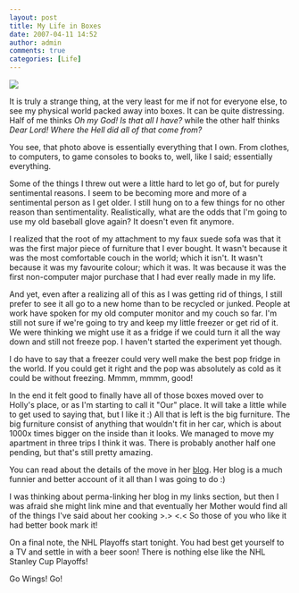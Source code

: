 ```yaml
---
layout: post
title: My Life in Boxes
date: 2007-04-11 14:52
author: admin
comments: true
categories: [Life]
---
```


<a href="http://www.hiddenpugmarks.com/wp-content/uploads/2007/04/boxes.jpg"><img src="http://www.hiddenpugmarks.com/wp-content/uploads/2007/04/boxes.thumbnail.jpg"/></a>

It is truly a strange thing, at the very least for me if not for everyone else, to see my physical world packed away into boxes.  It can be quite distressing.  Half of me thinks <i>Oh my God!  Is that all I have?</i> while the other half thinks <i>Dear Lord!  Where the Hell did all of that come from?</i>

You see, that photo above is essentially everything that I own.  From clothes, to computers, to game consoles to books to, well, like I said; essentially everything.

Some of the things I threw out were a little hard to let go of, but for purely sentimental reasons.  I seem to be becoming more and more of a sentimental person as I get older.  I still hung on to a few things for no other reason than sentimentality.  Realistically, what are the odds that I'm going to use my old baseball glove again?  It doesn't even fit anymore.

I realized that the root of my attachment to my faux suede sofa was that it was the first major piece of furniture that I ever bought.  It wasn't because it was the most comfortable couch in the world; which it isn't.  It wasn't because it was my favourite colour; which it was.  It was because it was the first non-computer major purchase that I had ever really made in my life.

And yet, even after a realizing all of this as I was getting rid of things, I still prefer to see it all go to a new home than to be recycled or junked.  People at work have spoken for my old computer monitor and my couch so far.  I'm still not sure if we're going to try and keep my little freezer or get rid of it.  We were thinking we might use it as a fridge if we could turn it all the way down and still not freeze pop.  I haven't started the experiment yet though.

I do have to say that a freezer could very well make the best pop fridge in the world.  If you could get it right and the pop was absolutely as cold as it could be without freezing.  Mmmm, mmmm, good!

In the end it felt good to finally have all of those boxes moved over to Holly's place, or as I'm starting to call it "Our" place.  It will take a little while to get used to saying that, but I like it :)  All that is left is the big furniture.  The big furniture consist of anything that wouldn't fit in her car, which is about 1000x times bigger on the inside than it looks.  We managed to move my apartment in three trips I think it was.  There is probably another half one pending, but that's still pretty amazing.

You can read about the details of the move in her <a href="http://bridezillablog.blogspot.com/">blog</a>.  Her blog is a much funnier and better account of it all than I was going to do :)

I was thinking about perma-linking her blog in my links section, but then I was afraid she might link mine and that eventually her Mother would find all of the things I've said about her cooking >.> <.<  So those of you who like it had better book mark it!

On a final note, the NHL Playoffs start tonight.  You had best get yourself to a TV and settle in with a beer soon!  There is nothing else like the NHL Stanley Cup Playoffs!  

Go Wings! Go!
